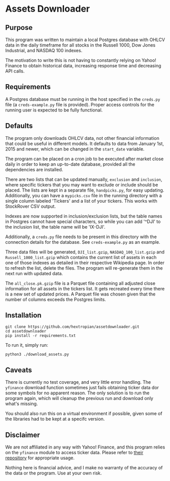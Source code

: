 # Assets Downloader

## Purpose
This program was written to maintain a local Postgres database with OHLCV data in the daily timeframe for all stocks in the Russell 1000, Dow Jones Industrial, and NASDAQ 100 indexes.

The motivation to write this is not having to constantly relying on Yahoo! Finance to obtain historical data, increasing response time and decreasing API calls.

## Requirements

A Postgres database must be running in the host specified in the `creds.py` file (a `creds-example.py` file is provided). Proper access controls for the running user is expected to be fully functional.

## Defaults
The program only downloads OHLCV data, not other financial information that could be useful in different models. It defaults to data from January 1st, 2015 and newer, which can be changed in the `start_date` variable.

The program can be placed on a cron job to be executed after market close daily in order to keep an up-to-date database, provided all the dependencies are installed.

There are two lists that can be updated manually, `exclusion` and `inclusion`, where specific tickers that you may want to exclude or include should be placed. The lists are kept in a separate file, `handpicks.py`, for easy updating. Additionally, you can have a `mypicks.csv` file in the running directory with a single column labeled 'Tickers' and a list of your tickers. This works with StockRover CSV output.

Indexes are now supported in inclusion/exclusion lists, but the table names in Postgres cannot have special characters, so while you can add '^DJI' to the inclusion list, the table name will be 'IX-DJI'.

Additionally, a `creds.py` file needs to be present in this directory with the connection details for the database. See `creds-example.py` as an example.

Three data files will be generated, `DJI_list.gzip`, `NASDAQ_100_list.gzip` and `Russell_1000_list.gzip` which contains the current list of assets in each one of those indexes as detailed in their respective Wikipedia page. In order to refresh the list, delete the files. The program will re-generate them in the next run with updated data.

The `all_close.pk.gzip` file is a Parquet file containing all adjusted close information for all assets in the tickers list. It gets recreated every time there is a new set of updated prices. A Parquet file was chosen given that the number of columns exceeds the Postgres limits.

## Installation

```
git clone https://github.com/hextropian/assetdownloader.git
cd assetdownloader
pip install -r requirements.txt
```

To run it, simply run:

```
python3 ./download_assets.py
```

## Caveats

There is currently no test coverage, and very little error handling. The `yfinance` download function sometimes just fails obtaining ticker data dor some symbols for no apparent reason. The only solution is to run the program again, which will cleanup the previous run and download only what's missing. 

You should also run this on a virtual environment if possible, given some of the libraries had to be kept at a specifc version.

## Disclaimer

We are not affiliated in any way with Yahoo! Finance, and this program relies on the `yfinance` module to access ticker data. Please refer to [their repository](https://github.com/ranaroussi/yfinance) for appropriate usage.

Nothing here is financial advice, and I make no warranty of the accuracy of the data or the program. Use at your own risk.